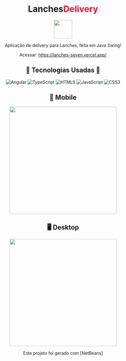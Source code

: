 <h1>
  <center>
    Lanches<span style="color: #ff033c">Delivery</span>
  </center>
</h1>

<center>
  <img src="./github/pizza.svg" width="60"></img>

  <p>Aplicação de delivery para Lanches, feita em Java Swing!</p>

  Acessar: <a href=" https://pizzadelivery.vercel.app"> https://lanches-seven.vercel.app/</a>


## :hammer: **Tecnologias Usadas** :wrench:
  ![Angular](https://img.shields.io/badge/-Angular-e00000?style=flat-square&logo=Angular)
  ![TypeScript](https://img.shields.io/badge/-TypeScript-black?style=flat-square&logo=typescript)
  ![HTML5](https://img.shields.io/badge/-HTML5-E34F26?style=flat-square&logo=html5&logoColor=white)
  ![JavaScript](https://img.shields.io/badge/-JavaScript-black?style=flat-square&logo=javascript)
  ![CSS3](https://img.shields.io/badge/-CSS3-1572B6?style=flat-square&logo=css3)

  ## :iphone: Mobile

  <img src="./github/interface.gif" width="350"></img>
  
  ## :desktop_computer: Desktop

  <img src="./github/desktop.png" width="350"></img>

  Este projeto foi gerado com [NetBeans]


</center>

